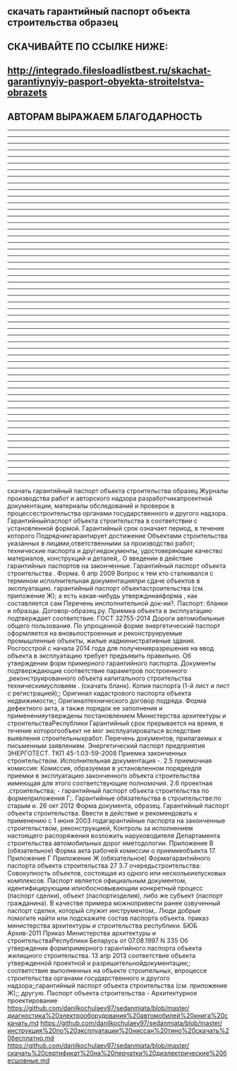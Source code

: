 скачать гарантийный паспорт объекта строительства образец
--------------------------------------------------
СКАЧИВАЙТЕ ПО ССЫЛКЕ НИЖЕ:
--------------------------------------------------
http://integrado.filesloadlistbest.ru/skachat-garantiynyiy-pasport-obyekta-stroitelstva-obrazets
--------------------------------------------------
АВТОРАМ ВЫРАЖАЕМ БЛАГОДАРНОСТЬ
--------------------------------------------------
--------------------------------------------------
--------------------------------------------------
--------------------------------------------------
--------------------------------------------------
--------------------------------------------------
--------------------------------------------------
--------------------------------------------------
--------------------------------------------------
--------------------------------------------------
--------------------------------------------------
--------------------------------------------------
--------------------------------------------------
--------------------------------------------------
--------------------------------------------------
--------------------------------------------------
--------------------------------------------------
--------------------------------------------------
--------------------------------------------------
--------------------------------------------------
--------------------------------------------------
--------------------------------------------------
--------------------------------------------------
--------------------------------------------------
--------------------------------------------------
--------------------------------------------------
--------------------------------------------------
--------------------------------------------------
--------------------------------------------------
--------------------------------------------------
--------------------------------------------------
--------------------------------------------------
--------------------------------------------------
--------------------------------------------------
--------------------------------------------------
--------------------------------------------------
--------------------------------------------------
--------------------------------------------------
--------------------------------------------------
--------------------------------------------------
--------------------------------------------------
--------------------------------------------------
--------------------------------------------------
--------------------------------------------------
--------------------------------------------------
--------------------------------------------------
--------------------------------------------------
--------------------------------------------------
--------------------------------------------------
--------------------------------------------------
--------------------------------------------------
--------------------------------------------------
--------------------------------------------------
--------------------------------------------------
--------------------------------------------------
скачать гарантийный паспорт объекта строительства образец Журналы производства работ и авторского надзора разработчикапроектной документации, материалы обследований и проверок в процессестроительства органами государственного и другого надзора. Гарантийныйпаспорт объекта строительства в соответствии с установленной формой. Гарантийный срок означает период, в течение которого Подрядчикгарантирует достижение Объектами строительства указанных в  лицами,ответственными за производство работ; технические паспорта и другиедокументы, удостоверяющие качество материалов, конструкций и деталей,. О введении в действие гарантийных паспортов на законченные. Гарантийный паспорт объекта строительства . Форма. 6 апр 2009  Вопрос к тем кто сталкивался с термином исполнительная документацияпри сдаче объектов в эксплуатацию.  гарантийный паспорт объектастроительства (см. приложение Ж);  а есть какая-нибудь утверждннаяформа , как составляется сам Перечень инсполнительной док-ии?. Паспорт: бланки и образцы. Договор-образец.ру. Приемка объекта в эксплуатацию подтверждает соответствие. ГОСТ 32755-2014 Дороги автомобильные общего пользования. По упрощенной форме энергетический паспорт оформляется на вновьпостроенные и реконструируемые промышленные объекты, жилые иадминистративные здания. Росгосстрой с начала 2014 года для полученияразрешения на ввод объекта в эксплуатацию требует предъявить правильно. Об утверждении форм примерного гарантийного паспорта. Документы подтверждающие соответствие параметров построенного ,реконструированного объекта капитального строительства техническимусловиям . (скачать бланк). Копия паспорта (1-й лист и лист с регистрацией);; Оригинал кадастрового паспорта объекта недвижимости;; Оригиналтехнического
договор подряда. Форма дефектного акта, а также порядок ее заполнения и примененияутверждены постановлением Министерства архитектуры и строительстваРеспублики  Гарантийный срок прерывается на время, в течение которогообъект не мог эксплуатироваться вследствие выявления строительныхработ. Перечень документов, прилагаемых к письменным заявлениям. Энергетический паспорт предприятия  ЭНЕРГОТЕСТ. ТКП 45-1.03-59-2008 Приемка законченных строительством. Исполнительная документация -. 2.5 приемочная комиссия: Комиссия, образуемая в установленном порядкедля приемки в эксплуатацию законченного объекта строительства иимеющая для этого соответствующие полномочия. 2.6 проектная .строительства; - гарантийный паспорт объекта строительства по формеприложения Г;. Гарантийные обязательства в строительстве:по старым и. 26 окт 2012  Форма документа, образец. Гарантийный паспорт объекта строительства. Ввести в действие и рекомендовать к применению с 1 июня 2003 годагарантийные паспорта на законченные строительством, реконструкцией, Контроль за исполнением настоящего распоряжения возложить наруководителя Департамента строительства автомобильных дорог иметодологии. Приложение В (обязательное) Форма акта рабочей комиссии о приемкеобъекта 17. Приложение Г  Приложение Ж (обязательное) Формагарантийного паспорта объекта строительства 27  3.7 очередьстроительства: Совокупность объектов, состоящая из одного или несколькихпусковых комплексов.
Паспорт является официальным документом, идентифицирующим илиобосновывающим конкретный процесс (паспорт сделки), объект (паспортизделия), либо же субъект (паспорт гражданина). В качестве примера можнопривести ранее озвученный паспорт сделки, который служит инструментом,. Люди добрые помогите найти или подскажите состав паспорта объекта. приказ министерства архитектуры и строительства республики. БЮБ Архив-2011 Приказ Министерства архитектуры и строительстваРеспублики Беларусь от 07.08.1997 N 335 Об утверждении формпримерного гарантийного паспорта объекта жилищного строительства. 13 апр 2013  соответствие объекта утвержденной проектной и разрешительнойдокументации;; соответствие выполненных на объекте строительных,  впроцессе строительства органами государственного и другого надзора;;гарантийный паспорт объекта строительства (см. приложение Ж);; другую. Паспорт объекта строительства - Архитектурное проектирование
https://github.com/danilkochulaev97/sedanmiata/blob/master/диагностика%20электрооборудования%20автомобилей%20книга%20скачать.md
https://github.com/danilkochulaev97/sedanmiata/blob/master/инструкция%20по%20эксплуатации%20ниссан%20тино%20скачать%20бесплатно.md
https://github.com/danilkochulaev97/sedanmiata/blob/master/скачать%20сертификат%20на%20перчатки%20диэлектрические%20бесшовные.md